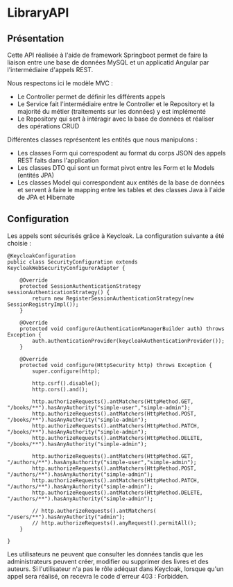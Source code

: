 # LibraryAPI

## Présentation

Cette API réalisée à l'aide de framework Springboot permet de faire la liaison entre une base de données MySQL et un applicatid Angular par l'intermédiaire d'appels REST.

Nous respectons ici le modèle MVC :
- Le Controller permet de définir les différents appels
- Le Service fait l'intermédiaire entre le Controller et le Repository et la majorité du métier (traitements sur les données) y est implémenté
- Le Repository qui sert à intéragir avec la base de données et réaliser des opérations CRUD

Différentes classes représentent les entités que nous manipulons :
- Les classes Form qui correspodent au format du corps JSON des appels REST faits dans l'application
- Les classes DTO qui sont un format pivot entre les Form et le Models (entités JPA)
- Les classes Model qui correspondent aux entités de la base de données et servent à faire le mapping entre les tables et des classes Java à l'aide de JPA et Hibernate

## Configuration

Les appels sont sécurisés grâce à Keycloak. La configuration suivante a été choisie :

```
@KeycloakConfiguration
public class SecurityConfiguration extends KeycloakWebSecurityConfigurerAdapter {

	@Override
	protected SessionAuthenticationStrategy sessionAuthenticationStrategy() {
		return new RegisterSessionAuthenticationStrategy(new SessionRegistryImpl());
	}

	@Override
	protected void configure(AuthenticationManagerBuilder auth) throws Exception {
		auth.authenticationProvider(keycloakAuthenticationProvider());
	}

	@Override
	protected void configure(HttpSecurity http) throws Exception {
		super.configure(http);
		
		http.csrf().disable();
		http.cors().and();
		
		http.authorizeRequests().antMatchers(HttpMethod.GET, "/books/**").hasAnyAuthority("simple-user","simple-admin");
		http.authorizeRequests().antMatchers(HttpMethod.POST, "/books/**").hasAnyAuthority("simple-admin");
		http.authorizeRequests().antMatchers(HttpMethod.PATCH, "/books/**").hasAnyAuthority("simple-admin");
		http.authorizeRequests().antMatchers(HttpMethod.DELETE, "/books/**").hasAnyAuthority("simple-admin");
		
		http.authorizeRequests().antMatchers(HttpMethod.GET, "/authors/**").hasAnyAuthority("simple-user","simple-admin");
		http.authorizeRequests().antMatchers(HttpMethod.POST, "/authors/**").hasAnyAuthority("simple-admin");
		http.authorizeRequests().antMatchers(HttpMethod.PATCH, "/authors/**").hasAnyAuthority("simple-admin");
		http.authorizeRequests().antMatchers(HttpMethod.DELETE, "/authors/**").hasAnyAuthority("simple-admin");
		
		// http.authorizeRequests().antMatchers( "/users/**").hasAnyAuthority("admin");
		// http.authorizeRequests().anyRequest().permitAll();
	}

}
```

Les utilisateurs ne peuvent que consulter les données tandis que les administrateurs peuvent créer, modifier ou supprimer des livres et des auteurs.
Si l'utilisateur n'a pas le rôle adéquat dans Keycloak, lorsque qu'un appel sera réalisé, on recevra le code d'erreur 403 : Forbidden.

